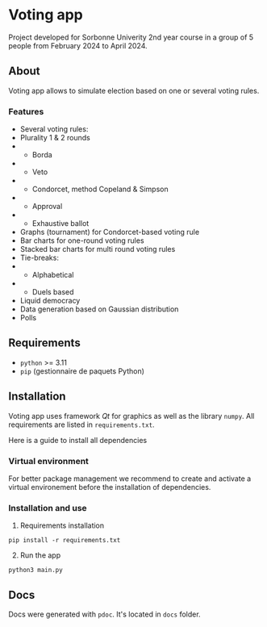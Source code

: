 # Voting app

Project developed for Sorbonne Univerity 2nd year course in a group of 5 people from February 2024 to April 2024.

## About

Voting app allows to simulate election based on one or several voting rules.

### Features

- Several voting rules:
- Plurality 1 & 2 rounds
- - Borda
- - Veto
- - Condorcet, method Copeland & Simpson
- - Approval
- - Exhaustive ballot
- Graphs (tournament) for Condorcet-based voting rule
- Bar charts for one-round voting rules
- Stacked bar charts for multi round voting rules
- Tie-breaks:
- - Alphabetical
- - Duels based
- Liquid democracy
- Data generation based on Gaussian distribution
- Polls

## Requirements

- `python` >= 3.11
- `pip` (gestionnaire de paquets Python)

## Installation

Voting app uses framework _Qt_ for graphics as well as the library `numpy`. All requirements are listed in `requirements.txt`.

Here is a guide to install all dependencies

### Virtual environment

For better package management we recommend to create and activate a virtual environement before the installation of dependencies.

### Installation and use

1. Requirements installation

`pip install -r requirements.txt`

2. Run the app

`python3 main.py`

## Docs

Docs were generated with `pdoc`. It's located in `docs` folder.
